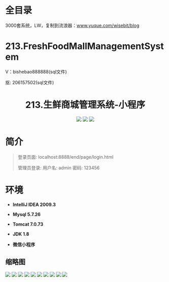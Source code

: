 # 全目录

3000套系统，LW，复制到流浪器：www.yuque.com/wisebit/blog

# 213.FreshFoodMallManagementSystem

<p>V：bishebao888888(sql文件)</p>
<p>抠: 206157502(sql文件)</p>

<p><h1 align="center">213.生鲜商城管理系统-小程序</h1></p>


<p align="center">
	<img src="https://img.shields.io/badge/jdk-1.8-orange.svg"/>
    <img src="https://img.shields.io/badge/springboot-5.x-lightgrey.svg"/>
    <img src="https://img.shields.io/badge/微信小程序-3.x-blue.svg"/>
</p>

# 简介
>
> 
>
>
> 登录页面: localhost:8888/end/page/login.html
> 
> 管理员登录: 用户名: admin  密码: 123456
> 



# 环境

- <b>IntelliJ IDEA 2009.3</b>

- <b>Mysql 5.7.26</b>

- <b>Tomcat 7.0.73</b>

- <b>JDK 1.8</b>

- <b>微信小程序 </b>




## 缩略图

![](https://bitwise.oss-cn-heyuan.aliyuncs.com/2024/9/10/0f4f0f1c-8d45-4171-95f6-c53d01aa347f.png)
![](https://bitwise.oss-cn-heyuan.aliyuncs.com/2024/9/10/9037a2b6-f587-477e-88fc-ea70dbbbcfd5.png)
![](https://bitwise.oss-cn-heyuan.aliyuncs.com/2024/9/10/40610979-6e34-42d8-966b-8e0edc49ae17.png)
![](https://bitwise.oss-cn-heyuan.aliyuncs.com/2024/9/10/ed486ef3-941a-48b3-8aa4-3b8c64f308be.png)
![](https://bitwise.oss-cn-heyuan.aliyuncs.com/2024/9/10/e19361be-a255-4430-9fc5-fc6b24f69cc8.png)
![](https://bitwise.oss-cn-heyuan.aliyuncs.com/2024/9/10/c180ee4a-90f0-4a16-bc6f-bea400bb3bb8.png)
![](https://bitwise.oss-cn-heyuan.aliyuncs.com/2024/9/10/e6eec96d-95c2-49dd-a39f-a1bfec4f0d6c.png)
![](https://bitwise.oss-cn-heyuan.aliyuncs.com/2024/9/10/83e4b3d7-a5b2-4791-bf4e-4b5112567346.png)
![](https://bitwise.oss-cn-heyuan.aliyuncs.com/2024/9/10/a17ea7ab-0124-4253-b4b0-8f0e6e568895.png)
![](https://bitwise.oss-cn-heyuan.aliyuncs.com/2024/9/10/43c05284-0eec-447f-8e4b-16ecf80712cc.png)


